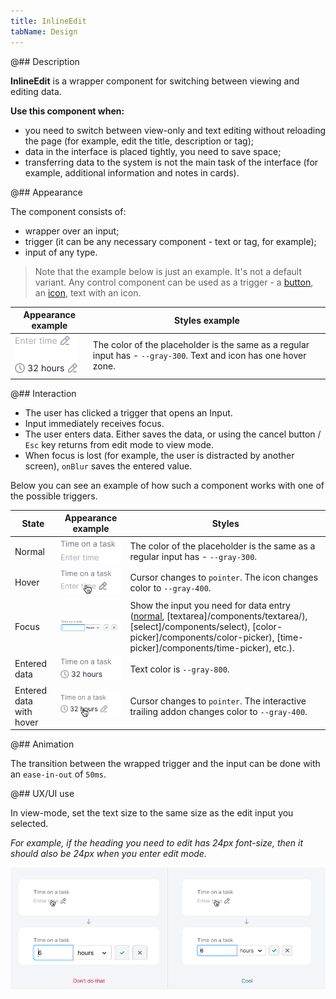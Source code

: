 ```yaml
---
title: InlineEdit
tabName: Design
---
```


<!-- @import playground -->

@## Description

**InlineEdit** is a wrapper component for switching between viewing and editing data.

**Use this component when:**

- you need to switch between view-only and text editing without reloading the page (for example, edit the title, description or tag);
- data in the interface is placed tightly, you need to save space;
- transferring data to the system is not the main task of the interface (for example, additional information and notes in cards).

@## Appearance

The component consists of:

- wrapper over an input;
- trigger (it can be any necessary component - text or tag, for example);
- input of any type.

> Note that the example below is just an example. It's not a default variant. Any control component can be used as a trigger - a [button](/components/button/), an [icon](/style/icon/), text with an icon.

| Appearance example                            | Styles example                                                                                                    |
| --------------------------------------------- | ----------------------------------------------------------------------------------------------------------------- |
| ![appearance example](static/inline-edit.png) | The color of the placeholder is the same as a regular input has - `--gray-300`. Text and icon has one hover zone. |

@## Interaction

- The user has clicked a trigger that opens an Input.
- Input immediately receives focus.
- The user enters data. Either saves the data, or using the cancel button / `Esc` key returns from edit mode to view mode.
- When focus is lost (for example, the user is distracted by another screen), `onBlur` saves the entered value.

Below you can see an example of how such a component works with one of the possible triggers.

| State                   | Appearance example                              | Styles                                                                                                                                                                                                                      |
| ----------------------- | ----------------------------------------------- | --------------------------------------------------------------------------------------------------------------------------------------------------------------------------------------------------------------------------- |
| Normal                  | ![appearance example](static/normal.png)        | The color of the placeholder is the same as a regular input has - `--gray-300`.                                                                                                                                             |
| Hover                   | ![appearance example](static/hover.png)         | Cursor changes to `pointer`. The icon changes color to `--gray-400`.                                                                                                                                                        |
| Focus                   | ![appearance example](static/opened.png)        | Show the input you need for data entry ([normal](/components/input/), [textarea]/components/textarea/), [select]/components/select), [color-picker]/components/color-picker), [time-picker]/components/time-picker), etc.). |
| Entered data            | ![appearance example](static/success.png)       | Text color is `--gray-800`.                                                                                                                                                                                                 |
| Entered data with hover | ![appearance example](static/success-hover.png) | Cursor changes to `pointer`. The interactive trailing addon changes color to `--gray-400`.                                                                                                                                  |

@## Animation

The transition between the wrapped trigger and the input can be done with an `ease-in-out` of `50ms`.

@## UX/UI use

In view-mode, set the text size to the same size as the edit input you selected.

_For example, if the heading you need to edit has 24px font-size, then it should also be 24px when you enter edit mode._

![case with input size](static/inline-edit-yes-no.png)
